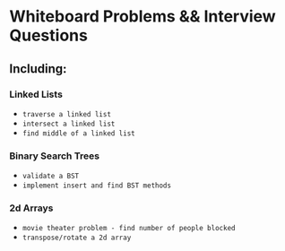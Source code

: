 # Whiteboard Problems && Interview Questions

## Including:

### Linked Lists
* `traverse a linked list`
* `intersect a linked list`
* `find middle of a linked list` 
### Binary Search Trees
* `validate a BST`
* `implement insert and find BST methods`
###  2d Arrays
* `movie theater problem - find number of people blocked`
* `transpose/rotate a 2d array`